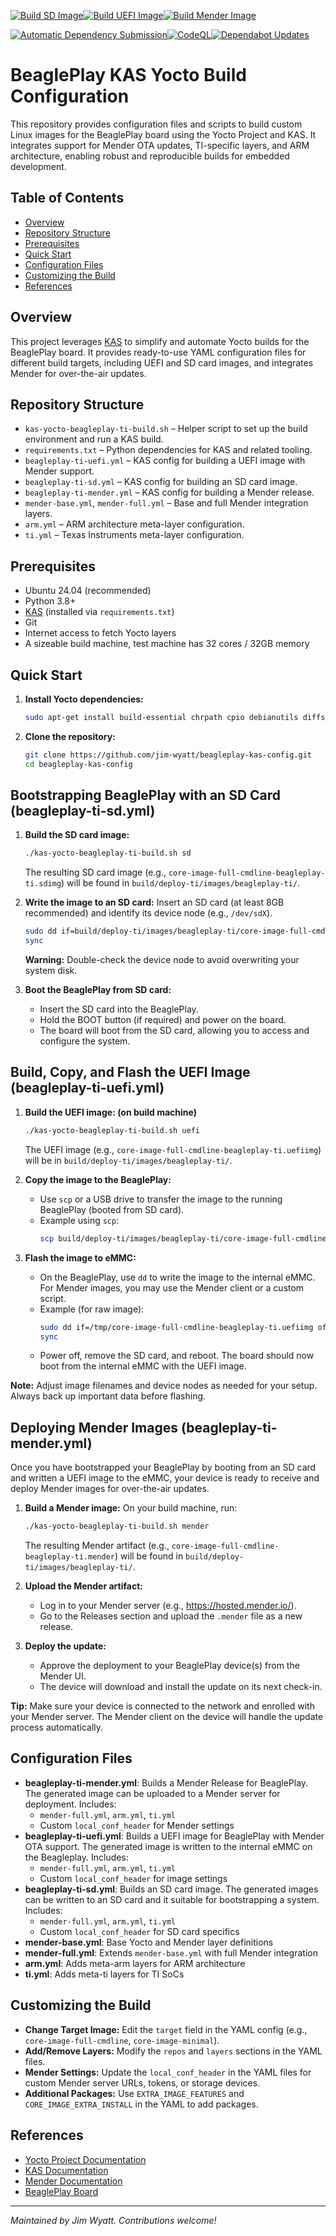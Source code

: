 [![Build SD Image](https://github.com/jim-wyatt/beagleplay-kas-config/actions/workflows/build_sd.yml/badge.svg)](https://github.com/jim-wyatt/beagleplay-kas-config/actions/workflows/build_sd.yml)[![Build UEFI Image](https://github.com/jim-wyatt/beagleplay-kas-config/actions/workflows/build_uefi.yml/badge.svg)](https://github.com/jim-wyatt/beagleplay-kas-config/actions/workflows/build_uefi.yml)[![Build Mender Image](https://github.com/jim-wyatt/beagleplay-kas-config/actions/workflows/build_mender.yml/badge.svg)](https://github.com/jim-wyatt/beagleplay-kas-config/actions/workflows/build_mender.yml)

[![Automatic Dependency Submission](https://github.com/jim-wyatt/beagleplay-kas-config/actions/workflows/dependency-graph/auto-submission/badge.svg)](https://github.com/jim-wyatt/beagleplay-kas-config/actions/workflows/dependency-graph/auto-submission)[![CodeQL](https://github.com/jim-wyatt/beagleplay-kas-config/actions/workflows/github-code-scanning/codeql/badge.svg)](https://github.com/jim-wyatt/beagleplay-kas-config/actions/workflows/github-code-scanning/codeql)[![Dependabot Updates](https://github.com/jim-wyatt/beagleplay-kas-config/actions/workflows/dependabot/dependabot-updates/badge.svg)](https://github.com/jim-wyatt/beagleplay-kas-config/actions/workflows/dependabot/dependabot-updates)

# BeaglePlay KAS Yocto Build Configuration

This repository provides configuration files and scripts to build custom Linux images for the BeaglePlay board using the Yocto Project and KAS. It integrates support for Mender OTA updates, TI-specific layers, and ARM architecture, enabling robust and reproducible builds for embedded development.

## Table of Contents
- [Overview](#overview)
- [Repository Structure](#repository-structure)
- [Prerequisites](#prerequisites)
- [Quick Start](#quick-start)
- [Configuration Files](#configuration-files)
- [Customizing the Build](#customizing-the-build)
- [References](#references)

## Overview
This project leverages [KAS](https://kas.readthedocs.io/) to simplify and automate Yocto builds for the BeaglePlay board. It provides ready-to-use YAML configuration files for different build targets, including UEFI and SD card images, and integrates Mender for over-the-air updates.

## Repository Structure
- `kas-yocto-beagleplay-ti-build.sh` – Helper script to set up the build environment and run a KAS build.
- `requirements.txt` – Python dependencies for KAS and related tooling.
- `beagleplay-ti-uefi.yml` – KAS config for building a UEFI image with Mender support.
- `beagleplay-ti-sd.yml` – KAS config for building an SD card image.
- `beagleplay-ti-mender.yml` – KAS config for building a Mender release.
- `mender-base.yml`, `mender-full.yml` – Base and full Mender integration layers.
- `arm.yml` – ARM architecture meta-layer configuration.
- `ti.yml` – Texas Instruments meta-layer configuration.

## Prerequisites
- Ubuntu 24.04 (recommended)
- Python 3.8+
- [KAS](https://kas.readthedocs.io/en/latest/) (installed via `requirements.txt`)
- Git
- Internet access to fetch Yocto layers
- A sizeable build machine, test machine has 32 cores / 32GB memory

## Quick Start

1. **Install Yocto dependencies:**
   ```bash
   sudo apt-get install build-essential chrpath cpio debianutils diffstat file gawk gcc git iputils-ping libacl1 liblz4-tool locales python-is-python3 python3 python3-git python3-jinja2 python3-pexpect python3-pip python3-subunit python3-venv socat texinfo unzip wget xz-utils zstd
   ```

2. **Clone the repository:**
   ```bash
   git clone https://github.com/jim-wyatt/beagleplay-kas-config.git
   cd beagleplay-kas-config
   ```

## Bootstrapping BeaglePlay with an SD Card (beagleplay-ti-sd.yml)

1. **Build the SD card image:**
   ```bash
   ./kas-yocto-beagleplay-ti-build.sh sd
   ```
   The resulting SD card image (e.g., `core-image-full-cmdline-beagleplay-ti.sdimg`) will be found in `build/deploy-ti/images/beagleplay-ti/`.

2. **Write the image to an SD card:**
   Insert an SD card (at least 8GB recommended) and identify its device node (e.g., `/dev/sdX`).
   ```bash
   sudo dd if=build/deploy-ti/images/beagleplay-ti/core-image-full-cmdline-beagleplay-ti.sdimg of=/dev/sdX bs=4M status=progress conv=fsync
   sync
   ```
   **Warning:** Double-check the device node to avoid overwriting your system disk.

3. **Boot the BeaglePlay from SD card:**
   - Insert the SD card into the BeaglePlay.
   - Hold the BOOT button (if required) and power on the board.
   - The board will boot from the SD card, allowing you to access and configure the system.

## Build, Copy, and Flash the UEFI Image (beagleplay-ti-uefi.yml)

1. **Build the UEFI image: (on build machine)**
   ```bash
   ./kas-yocto-beagleplay-ti-build.sh uefi
   ```
   The UEFI image (e.g., `core-image-full-cmdline-beagleplay-ti.uefiimg`) will be in `build/deploy-ti/images/beagleplay-ti/`.

2. **Copy the image to the BeaglePlay:**
   - Use `scp` or a USB drive to transfer the image to the running BeaglePlay (booted from SD card).
   - Example using `scp`:
     ```bash
     scp build/deploy-ti/images/beagleplay-ti/core-image-full-cmdline-beagleplay-ti.uefiimg <user>@<beagleplay-ip>:/tmp/
     ```

3. **Flash the image to eMMC:**
   - On the BeaglePlay, use `dd` to write the image to the internal eMMC. For Mender images, you may use the Mender client or a custom script.
   - Example (for raw image):
     ```bash
     sudo dd if=/tmp/core-image-full-cmdline-beagleplay-ti.uefiimg of=/dev/mmcblk0 bs=4M status=progress conv=fsync
     sync
     ```
   - Power off, remove the SD card, and reboot. The board should now boot from the internal eMMC with the UEFI image.


**Note:** Adjust image filenames and device nodes as needed for your setup. Always back up important data before flashing.

## Deploying Mender Images (beagleplay-ti-mender.yml)

Once you have bootstrapped your BeaglePlay by booting from an SD card and written a UEFI image to the eMMC, your device is ready to receive and deploy Mender images for over-the-air updates.

1. **Build a Mender image:**
   On your build machine, run:
   ```bash
   ./kas-yocto-beagleplay-ti-build.sh mender
   ```
   The resulting Mender artifact (e.g., `core-image-full-cmdline-beagleplay-ti.mender`) will be found in `build/deploy-ti/images/beagleplay-ti/`.

2. **Upload the Mender artifact:**
   - Log in to your Mender server (e.g., https://hosted.mender.io/).
   - Go to the Releases section and upload the `.mender` file as a new release.

3. **Deploy the update:**
   - Approve the deployment to your BeaglePlay device(s) from the Mender UI.
   - The device will download and install the update on its next check-in.

**Tip:** Make sure your device is connected to the network and enrolled with your Mender server. The Mender client on the device will handle the update process automatically.

## Configuration Files
- **beagleplay-ti-mender.yml**: Builds a Mender Release for BeaglePlay. The generated image can be uploaded to a Mender server for deployment. Includes:
  - `mender-full.yml`, `arm.yml`, `ti.yml`
  - Custom `local_conf_header` for Mender settings
- **beagleplay-ti-uefi.yml**: Builds a UEFI image for BeaglePlay with Mender OTA support. The generated image is written to the internal eMMC on the Beagleplay. Includes:
  - `mender-full.yml`, `arm.yml`, `ti.yml`
  - Custom `local_conf_header` for image settings
- **beagleplay-ti-sd.yml**: Builds an SD card image. The generated images can be written to an SD card and it suitable for bootstrapping a system. Includes:
  - `mender-full.yml`, `arm.yml`, `ti.yml`
  - Custom `local_conf_header` for SD card specifics
- **mender-base.yml**: Base Yocto and Mender layer definitions
- **mender-full.yml**: Extends `mender-base.yml` with full Mender integration
- **arm.yml**: Adds meta-arm layers for ARM architecture
- **ti.yml**: Adds meta-ti layers for TI SoCs

## Customizing the Build
- **Change Target Image:** Edit the `target` field in the YAML config (e.g., `core-image-full-cmdline`, `core-image-minimal`).
- **Add/Remove Layers:** Modify the `repos` and `layers` sections in the YAML files.
- **Mender Settings:** Update the `local_conf_header` in the YAML files for custom Mender server URLs, tokens, or storage devices.
- **Additional Packages:** Use `EXTRA_IMAGE_FEATURES` and `CORE_IMAGE_EXTRA_INSTALL` in the YAML to add packages.

## References
- [Yocto Project Documentation](https://docs.yoctoproject.org/)
- [KAS Documentation](https://kas.readthedocs.io/)
- [Mender Documentation](https://docs.mender.io/)
- [BeaglePlay Board](https://beagleboard.org/play)

---

*Maintained by Jim Wyatt. Contributions welcome!*
